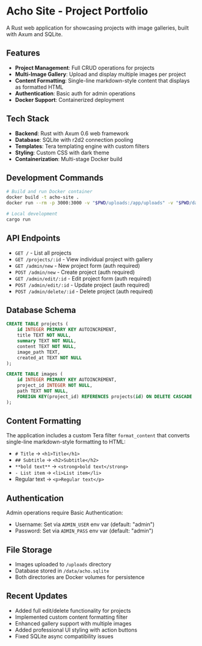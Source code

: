 # Acho Site - Project Portfolio

A Rust web application for showcasing projects with image galleries, built with Axum and SQLite.

## Features

- **Project Management**: Full CRUD operations for projects
- **Multi-Image Gallery**: Upload and display multiple images per project
- **Content Formatting**: Single-line markdown-style content that displays as formatted HTML
- **Authentication**: Basic auth for admin operations
- **Docker Support**: Containerized deployment

## Tech Stack

- **Backend**: Rust with Axum 0.6 web framework
- **Database**: SQLite with r2d2 connection pooling
- **Templates**: Tera templating engine with custom filters
- **Styling**: Custom CSS with dark theme
- **Containerization**: Multi-stage Docker build

## Development Commands

```bash
# Build and run Docker container
docker build -t acho-site .
docker run --rm -p 3000:3000 -v "$PWD/uploads:/app/uploads" -v "$PWD/data:/app/data" -e RUST_LOG=info -e ADMIN_USER=admin -e ADMIN_PASS=Aa6812121101 acho-site

# Local development
cargo run
```

## API Endpoints

- `GET /` - List all projects
- `GET /projects/:id` - View individual project with gallery
- `GET /admin/new` - New project form (auth required)
- `POST /admin/new` - Create project (auth required)
- `GET /admin/edit/:id` - Edit project form (auth required)  
- `POST /admin/edit/:id` - Update project (auth required)
- `POST /admin/delete/:id` - Delete project (auth required)

## Database Schema

```sql
CREATE TABLE projects (
    id INTEGER PRIMARY KEY AUTOINCREMENT,
    title TEXT NOT NULL,
    summary TEXT NOT NULL,
    content TEXT NOT NULL,
    image_path TEXT,
    created_at TEXT NOT NULL
);

CREATE TABLE images (
    id INTEGER PRIMARY KEY AUTOINCREMENT,
    project_id INTEGER NOT NULL,
    path TEXT NOT NULL,
    FOREIGN KEY(project_id) REFERENCES projects(id) ON DELETE CASCADE
);
```

## Content Formatting

The application includes a custom Tera filter `format_content` that converts single-line markdown-style formatting to HTML:

- `# Title` → `<h1>Title</h1>`
- `## Subtitle` → `<h2>Subtitle</h2>`
- `**bold text**` → `<strong>bold text</strong>`
- `- List item` → `<li>List item</li>`
- Regular text → `<p>Regular text</p>`

## Authentication

Admin operations require Basic Authentication:
- Username: Set via `ADMIN_USER` env var (default: "admin")
- Password: Set via `ADMIN_PASS` env var (default: "admin")

## File Storage

- Images uploaded to `/uploads` directory
- Database stored in `/data/acho.sqlite`
- Both directories are Docker volumes for persistence

## Recent Updates

- Added full edit/delete functionality for projects
- Implemented custom content formatting filter
- Enhanced gallery support with multiple images
- Added professional UI styling with action buttons
- Fixed SQLite async compatibility issues